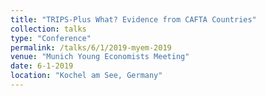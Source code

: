 ```yaml
---
title: "TRIPS-Plus What? Evidence from CAFTA Countries"
collection: talks
type: "Conference"
permalink: /talks/6/1/2019-myem-2019
venue: "Munich Young Economists Meeting"
date: 6-1-2019
location: "Kochel am See, Germany"
---
```

